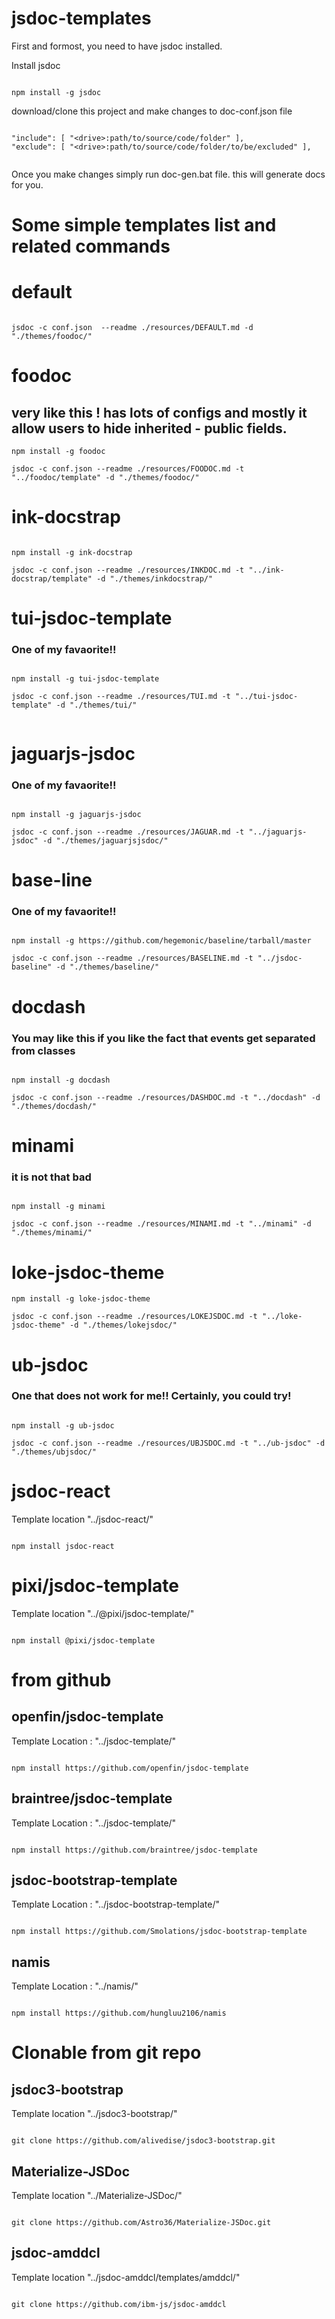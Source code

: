 # jsdoc-templates

First and formost, you need to have jsdoc installed.

Install jsdoc
```

npm install -g jsdoc

```

download/clone this project and make changes to doc-conf.json file

```

"include": [ "<drive>:path/to/source/code/folder" ],
"exclude": [ "<drive>:path/to/source/code/folder/to/be/excluded" ],
        
```

Once you make changes simply run doc-gen.bat file. this will generate docs for you.



# Some simple templates list and related commands

# default
```

jsdoc -c conf.json  --readme ./resources/DEFAULT.md -d "./themes/foodoc/"

```

# foodoc 
## very like this ! has lots of configs and mostly it allow users to hide inherited - public fields.

```
npm install -g foodoc

jsdoc -c conf.json --readme ./resources/FOODOC.md -t "../foodoc/template" -d "./themes/foodoc/"

```

# ink-docstrap
```

npm install -g ink-docstrap

jsdoc -c conf.json --readme ./resources/INKDOC.md -t "../ink-docstrap/template" -d "./themes/inkdocstrap/"

```

# tui-jsdoc-template 
### One of my favaorite!!
```

npm install -g tui-jsdoc-template

jsdoc -c conf.json --readme ./resources/TUI.md -t "../tui-jsdoc-template" -d "./themes/tui/"


```

# jaguarjs-jsdoc 
### One of my favaorite!!
```

npm install -g jaguarjs-jsdoc

jsdoc -c conf.json --readme ./resources/JAGUAR.md -t "../jaguarjs-jsdoc" -d "./themes/jaguarjsjsdoc/"

```

# base-line
### One of my favaorite!!
```

npm install -g https://github.com/hegemonic/baseline/tarball/master

jsdoc -c conf.json --readme ./resources/BASELINE.md -t "../jsdoc-baseline" -d "./themes/baseline/"

```

# docdash 
### You may like this if you like the fact that events get separated from classes
```

npm install -g docdash

jsdoc -c conf.json --readme ./resources/DASHDOC.md -t "../docdash" -d "./themes/docdash/"

```

# minami
### it is not that bad
```

npm install -g minami

jsdoc -c conf.json --readme ./resources/MINAMI.md -t "../minami" -d "./themes/minami/"

```


# loke-jsdoc-theme
```
npm install -g loke-jsdoc-theme

jsdoc -c conf.json --readme ./resources/LOKEJSDOC.md -t "../loke-jsdoc-theme" -d "./themes/lokejsdoc/"

```

# ub-jsdoc
### One that does not work for me!! Certainly, you could try!
```

npm install -g ub-jsdoc

jsdoc -c conf.json --readme ./resources/UBJSDOC.md -t "../ub-jsdoc" -d "./themes/ubjsdoc/"

```
# jsdoc-react
Template location "../jsdoc-react/"

```

npm install jsdoc-react

```

# pixi/jsdoc-template
Template location "../\@pixi/jsdoc-template/"
```

npm install @pixi/jsdoc-template

```

# from github 

## openfin/jsdoc-template
Template Location : "../jsdoc-template/"
```

npm install https://github.com/openfin/jsdoc-template

```

## braintree/jsdoc-template
Template Location : "../jsdoc-template/"
```

npm install https://github.com/braintree/jsdoc-template

```
## jsdoc-bootstrap-template
Template Location : "../jsdoc-bootstrap-template/"
```

npm install https://github.com/Smolations/jsdoc-bootstrap-template

```


## namis
Template Location : "../namis/"
```

npm install https://github.com/hungluu2106/namis

```

# Clonable from git repo

## jsdoc3-bootstrap
Template location "../jsdoc3-bootstrap/"
```

git clone https://github.com/alivedise/jsdoc3-bootstrap.git

```

## Materialize-JSDoc
Template location "../Materialize-JSDoc/"
```

git clone https://github.com/Astro36/Materialize-JSDoc.git

```
## jsdoc-amddcl
Template location "../jsdoc-amddcl/templates/amddcl/"
```

git clone https://github.com/ibm-js/jsdoc-amddcl

```

